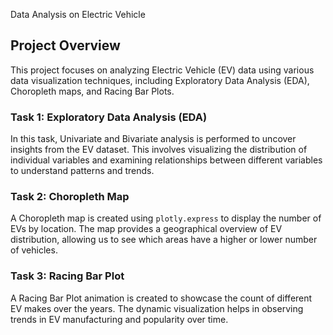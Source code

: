 Data Analysis on Electric Vehicle

## Project Overview

This project focuses on analyzing Electric Vehicle (EV) data using various data visualization techniques, including Exploratory Data Analysis (EDA), Choropleth maps, and Racing Bar Plots.

### Task 1: Exploratory Data Analysis (EDA)
In this task, Univariate and Bivariate analysis is performed to uncover insights from the EV dataset. This involves visualizing the distribution of individual variables and examining relationships between different variables to understand patterns and trends.

### Task 2: Choropleth Map
A Choropleth map is created using `plotly.express` to display the number of EVs by location. The map provides a geographical overview of EV distribution, allowing us to see which areas have a higher or lower number of vehicles.

### Task 3: Racing Bar Plot
A Racing Bar Plot animation is created to showcase the count of different EV makes over the years. The dynamic visualization helps in observing trends in EV manufacturing and popularity over time.
